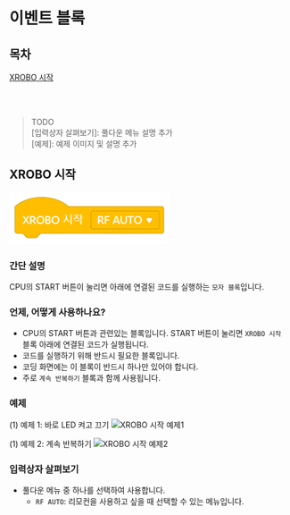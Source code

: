 # 이벤트 블록

## 목차
[XROBO 시작](#xrobo-시작)

<br>
<br>



> TODO  
> [입력상자 살펴보기]: 풀다운 메뉴 설명 추가  
> [예제]: 예제 이미지 및 설명 추가  

## XROBO 시작
![블록 이미지](./image/이벤트01.png)

### 간단 설명
CPU의 START 버튼이 눌리면 아래에 연결된 코드를 실행하는 `모자 블록`입니다.  

### 언제, 어떻게 사용하나요?
- CPU의 START 버튼과 관련있는 블록입니다. START 버튼이 눌리면 `XROBO 시작` 블록 아래에 연결된 코드가 실행됩니다.
- 코드를 실행하기 위해 반드시 필요한 블록입니다.  
- 코딩 화면에는 이 블록이 반드시 하나만 있어야 합니다.  
- 주로 `계속 반복하기` 블록과 함께 사용됩니다.  

### 예제
(1) 예제 1: 바로 LED 켜고 끄기
![XROBO 시작 예제1](./image/이벤트01-예시1.png)

(1) 예제 2: 계속 반복하기
![XROBO 시작 예제2](./image/이벤트01-예시2.png)

### 입력상자 살펴보기
- 풀다운 메뉴 중 하나를 선택하여 사용합니다.  
  - `RF AUTO`: 리모컨을 사용하고 싶을 때 선택할 수 있는 메뉴입니다.  
